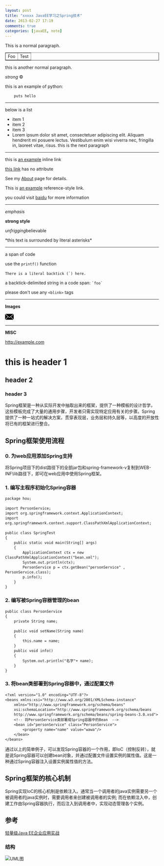 ```yaml
---
layout: post
title: "xxxxx JavaEE学习之Spring技术"
date: 2013-02-27 17:19
comments: true
categories: [javaEE, note]
---
```


This is a normal paragraph.

<table border="1"><tr>
<td>Foo</td>
<td>Test</td>
</tr></table>

this is another normal paragraph.

*strong* &copy;

this is an example of python:

		puts hello

----------
below is a list


* item 1
* item 2
* item 3
* Lorem ipsum dolor sit amet, consectetuer adipiscing elit.
  Aliquam hendrerit mi posuere lectus. Vestibulum enim wisi
  viverra nec, fringilla in, laoreet vitae, risus.
  this is the next paragraph

--------------------------------------------------
<!-- inline link -->
this is [an example](http://www.baidu.com "this is the title") inline link

[this link](http://www.google.com") has no attribute

<!-- relative path -->
See my [About](/about) page for details.

<!-- reference link -->

This is [an example][1] reference-style link.

[1]: http://example.com "Optional Title here"

<!-- implicit link -->

you could visit [baidu][] for more information

[baidu]: http://www.baidu.com "Baidu"

--------------------------------------------------

*emphasis*

**strong style**

un*frigging*believable

\*this text is surrounded by literal asterisks\*

--------------------------------------------------
a span of code

use the `printf()` function

``There is a literal backtick (`) here.``

a backtick-delimited string in a code span: `` `foo` ``

please don't use any `<blink>` tags

--------------------------------------------------

**Images**

<!-- ![Alt text](/path/to/img.jpg "Optional title") or reference-style -->

![Email Logo](/images/email.png "Email Logo")

--------------------------------------------------

**MISC**

<http://example.com>


# this is header 1

## header 2

### header 3

<hello>

<!-- > This is a blockquote with two paragraphs. This is a blockquote with two paragraphs. This is a blockquote with two paragraphs. This is a blockquote with two paragraphs. -->
<!-- > id sem consectetuer libero luctus adipiscing. -->


<!-- below is a list: -->
<!-- * hello -->
<!-- * Red -->
<!-- * Green -->
<!-- * Blue -->


Spring框架是一种从实际开发中抽取出来的框架，提供了一种模板的设计哲学，这些模板完成了大量的通用步骤，开发者只需实现特定应用有关的步骤。Spring提供了一种一站式的解决方案，贯穿表现层，业务层和持久层等，以高度的开放性将已有的框架进行整合。

<!-- more -->

## Spring框架使用流程

### 0. 为web应用添加Spring支持

将Spring项目下的dist路径下的全部jar包和spring-framework-v复制到WEB-INF\lib路径下，即可在web应用中使用Spring框架。

### 1. 编写主程序初始化Spring容器

    package hou;

    import PersonService;
    import org.springframework.context.ApplicationContext;
    import org.springframework.context.support.ClassPathXmlApplicationContext;

    public class SpringTest
    {
	    public static void main(String[] args)
	    {
		    ApplicationContext ctx = new ClassPathXmlApplicationContext("bean.xml");
		    System.out.println(ctx);
		    PersonService p = ctx.getBean("personService" , PersonService.class);
		    p.info();	
	    }
    }

### 2. 编写被Spring容器管理的bean

    public class PersonService
    {
	    private String name;
	
	    public void setName(String name)
	    {
		    this.name = name;
	    }
	    public void info()
	    {
		    System.out.println("名字"+ name);
	    }
    }

### 3. 将bean类部署到Spring容器中，通过配置文件

    <?xml version="1.0" encoding="UTF-8"?>
    <beans xmlns:xsi="http://www.w3.org/2001/XMLSchema-instance"
	    xmlns="http://www.springframework.org/schema/beans"
	    xsi:schemaLocation="http://www.springframework.org/schema/beans
	    http://www.springframework.org/schema/beans/spring-beans-3.0.xsd">
	    <!-- 将PersonService类部署成Spring容器中的Bean  -->
	    <bean id="personService" class="PersonService">
		    <property name="name" value="wawa"/>
	    </bean>
    </beans>

通过以上的简单例子，可以发现Spring容器的一个作用，即IoC（控制反转），就是说Spring容器可以创建bean对象，并通过配置文件设置实例的属性值。这是一种通过Spring容器注入设置实例属性值的方法。

## Spring框架的核心机制

Spring实现IoC的核心机制是依赖注入。通常当一个调用者的java实例需要另一个被调用者的java实例时，需要调用者来创建被调用者的实例; 而在依赖注入中，创建工作由Spring容器执行，而后注入到调用者中，实现动态管理各个实例。

## 参考
[轻量级Java EE企业应用实战](http://book.douban.com/subject/6002664/)



### 结构
![UML图](/images/DPython/adapter.png)


